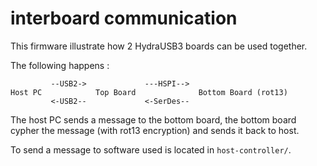 # interboard communication

This firmware illustrate how 2 HydraUSB3 boards can be used together.

The following happens :
```
         --USB2->             ---HSPI-->  
Host PC            Top Board              Bottom Board (rot13)
         <-USB2--             <-SerDes--  
```

The host PC sends a message to the bottom board, the bottom board cypher the message (with rot13 encryption) and sends it back to host.

To send a message to software used is located in `host-controller/`.
